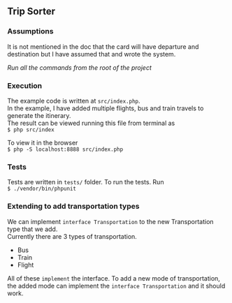 ## Trip Sorter

### Assumptions

It is not mentioned in the doc that the card will have departure and destination but I have assumed that and wrote the system.


*Run all the commands from the root of the project*

### Execution

The example code is written at `src/index.php`.  
In the example, I have added multiple flights, bus and train travels to generate the itinerary.  
The result can be viewed running this file from terminal as    
`$ php src/index`  
  
To view it in the browser  
`$ php -S localhost:8888 src/index.php` 


### Tests

Tests are written in `tests/` folder. To run the tests. Run  
`$ ./vendor/bin/phpunit`

### Extending to add transportation types

We can implement `interface Transportation` to the new Transportation type that we add.  
Currently there are 3 types of transportation.
* Bus
* Train
* Flight

All of these `implement` the interface. To add a new mode of transportation, the added mode can implement the `interface Transportation` and it should work.  
